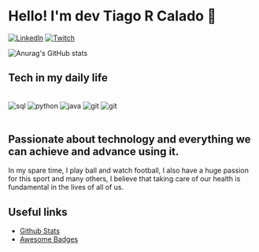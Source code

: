 # Hello! I'm dev Tiago R Calado 👋

[![Linkedln](https://img.shields.io/badge/LinkedIn-0077B5?style=for-the-badge&logo=linkedin&logoColor=white)](https://www.linkedin.com/in/tiagorc/)
[![Twitch](https://img.shields.io/badge/Twitch-9146FF?style=for-the-badge&logo=twitch&logoColor=white)](https://www.twitch.tv/rodriguesnll)

![Anurag's GitHub stats](https://github-readme-stats.vercel.app/api?username=tiagrc&show_icons=true&theme=radical)

## Tech in my daily life

<div style="display: inline_block"><br/>
  <img align="center" alt="sql" src="https://img.shields.io/badge/MySQL-00000F?style=for-the-badge&logo=mysql&logoColor=white"/>
  <img align="center" alt="python" src="https://img.shields.io/badge/Python-14354C?style=for-the-badge&logo=python&logoColor=white"/>
  <img align="center" alt="java" src="https://img.shields.io/badge/Java-ED8B00?style=for-the-badge&logo=openjdk&logoColor=white"/>
  <img align="center" alt="git" src="https://img.shields.io/badge/GIT-E44C30?style=for-the-badge&logo=git&logoColor=white"/>
  <img align="center" alt="git" src="https://img.shields.io/badge/GitHub-100000?style=for-the-badge&logo=github&logoColor=white"/>
</div><br/>

## Passionate about technology and everything we can achieve and advance using it.

In my spare time, I play ball and watch football, I also have a huge passion for this sport and many others, I believe that taking care of our health is fundamental in the lives of all of us.

## Useful links
- [Github Stats](https://github.com/tiagrc/github-readme-stats)
- [Awesome Badges](https://dev.to/envoy_/150-badges-for-github-pnk)
